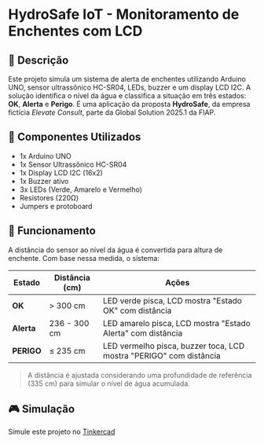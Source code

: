 # HydroSafe IoT - Monitoramento de Enchentes com LCD

## 🧠 Descrição

Este projeto simula um sistema de alerta de enchentes utilizando Arduino UNO, sensor ultrassônico HC-SR04, LEDs, buzzer e um display LCD I2C. A solução identifica o nível da água e classifica a situação em três estados: **OK**, **Alerta** e **Perigo**. É uma aplicação da proposta **HydroSafe**, da empresa fictícia *Elevate Consult*, parte da Global Solution 2025.1 da FIAP.

## 🔌 Componentes Utilizados

- 1x Arduino UNO
- 1x Sensor Ultrassônico HC-SR04
- 1x Display LCD I2C (16x2)
- 1x Buzzer ativo
- 3x LEDs (Verde, Amarelo e Vermelho)
- Resistores (220Ω)
- Jumpers e protoboard

## 🧭 Funcionamento

A distância do sensor ao nível da água é convertida para altura de enchente. Com base nessa medida, o sistema:

| Estado        | Distância (cm)    | Ações                                                                 |
|---------------|-------------------|-----------------------------------------------------------------------|
| **OK**        | > 300 cm          | LED verde pisca, LCD mostra "Estado OK" com distância                |
| **Alerta**    | 236 - 300 cm      | LED amarelo pisca, LCD mostra "Estado Alerta" com distância          |
| **PERIGO**    | ≤ 235 cm          | LED vermelho pisca, buzzer toca, LCD mostra "PERIGO" com distância   |

> A distância é ajustada considerando uma profundidade de referência (335 cm) para simular o nível de água acumulada.

## 🎮 Simulação

Simule este projeto no [Tinkercad](https://www.tinkercad.com/things/9lMz4WCONz3-gs-edgecomputing/editel?returnTo=https%3A%2F%2Fwww.tinkercad.com%2Fdashboard%2Fdesigns%2Fcircuits)

